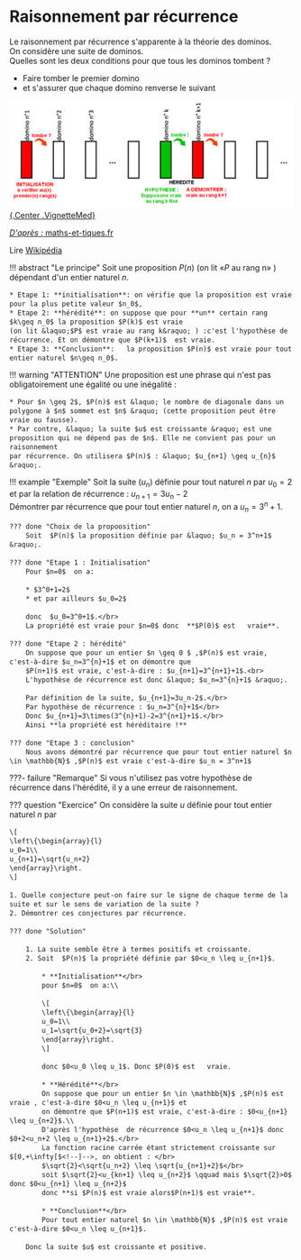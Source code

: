 # Raisonnement par récurrence

Le raisonnement par récurrence s'apparente à la théorie des dominos.</br>
On considère une suite de dominos.</br>
Quelles sont les deux conditions pour que tous les dominos tombent ?

* Faire tomber le premier domino 
* et s'assurer que chaque domino renverse le suivant 

[![Suite récurrente dans un plan](../Image/Domino2.png){.Center .VignetteMed}](../Image/Domino2.png)
<div class="Source"> <a href="https://www.maths-et-tiques.fr/"><i>D'après  :</i> maths-et-tiques.fr</a></div>

Lire [Wikipédia](https://fr.wikipedia.org/wiki/Raisonnement_par_r%C3%A9currence)

!!! abstract "Le principe"
	Soit une proposition $P(n)$ (on lit &laquo;$P$ au rang n&raquo; ) dépendant d'un entier naturel $n$. 

	* Etape 1: **initialisation**: on vérifie que la proposition est vraie pour la plus petite valeur $n_0$,
    * Etape 2: **hérédité**: on suppose que pour **un** certain rang $k\geq n_0$ la proposition $P(k)$ est vraie 
	(on lit &laquo;$P$ est vraie au rang k&raquo; ) :c'est l'hypothèse de récurrence. Et on démontre que $P(k+1)$  est vraie.
	* Etape 3: **Conclusion**:   la proposition $P(n)$ est vraie pour tout entier naturel $n\geq n_0$.

!!! warning "ATTENTION"
	Une proposition est une phrase qui n'est pas obligatoirement une égalité ou une inégalité :
	
	* Pour $n \geq 2$, $P(n)$ est &laquo; le nombre de diagonale dans un polygone à $n$ sommet est $n$ &raquo; (cette proposition peut être vraie ou fausse).
	* Par contre, &laquo; la suite $u$ est croissante &raquo; est une proposition qui ne dépend pas de $n$. Elle ne convient pas pour un raisonnement 
	par récurrence. On utilisera $P(n)$ : &laquo; $u_{n+1} \geq u_{n}$ &raquo;.

!!! example "Exemple"
	Soit la suite ($u_n$) définie pour tout naturel $n$  par $u_0=2$ et par la relation de récurrence :  $u_{n+1}=3 u_n - 2$</br>
	Démontrer par récurrence que pour tout entier naturel $n$, on a  $u_n = 3^n+1$.
	
	??? done "Choix de la propoosition"
		Soit  $P(n)$ la proposition définie par &laquo; $u_n = 3^n+1$ &raquo;.
	
	??? done "Etape 1 : Initialisation"
		Pour $n=0$  on a:
		
		* $3^0+1=2$
		* et par ailleurs $u_0=2$

		donc  $u_0=3^0+1$.</br>
		La propriété est vraie pour $n=0$ donc  **$P(0)$ est   vraie**.

	??? done "Etape 2 : hérédité"
		On suppose que pour un entier $n \geq 0 $ ,$P(n)$ est vraie, c'est-à-dire $u_n=3^{n}+1$ et on démontre que 
		$P(n+1)$ est vraie, c'est-à-dire : $u_{n+1}=3^{n+1}+1$.<br>
		L'hypothèse de récurrence est donc &laquo; $u_n=3^{n}+1$ &raquo;.
		
		Par définition de la suite, $u_{n+1}=3u_n-2$.</br>
		Par hypothèse de récurrence : $u_n=3^{n}+1$</br>
		Donc $u_{n+1}=3\times(3^{n}+1)-2=3^{n+1}+1$.</br>
		Ainsi **la propriété est héréditaire !**
	
	??? done "Etape 3 : conclusion"
		Nous avons démontré par récurrence que pour tout entier naturel $n \in \mathbb{N}$ ,$P(n)$ est vraie c'est-à-dire $u_n = 3^n+1$

???- failure "Remarque"
	Si vous n'utilisez pas votre hypothèse de récurrence dans l'hérédité, il y a une erreur de raisonnement.

??? question "Exercice"
	On considère la suite $u$ définie pour tout entier naturel $n$ par 
	
	\[
	\left\{\begin{array}{l}
	u_0=1\\
	u_{n+1}=\sqrt{u_n+2}
	\end{array}\right.
	\]
	
	1. Quelle conjecture peut-on faire sur le signe de chaque terme de la suite et sur le sens de variation de la suite ?
	2. Démontrer ces conjectures par récurrence.
	
	??? done "Solution"	

		1. La suite semble être à termes positifs et croissante.
		2. Soit  $P(n)$ la propriété définie par $0<u_n \leq u_{n+1}$.
		
			* **Initialisation**</br>
			pour $n=0$  on a:\\
			
			\[
			\left\{\begin{array}{l}
			u_0=1\\
			u_1=\sqrt{u_0+2}=\sqrt{3}       
			\end{array}\right.
			\]
			
			donc $0<u_0 \leq u_1$. Donc $P(0)$ est   vraie.
			
			* **Hérédité**</br>
			On suppose que pour un entier $n \in \mathbb{N}$ ,$P(n)$ est vraie , c'est-à-dire $0<u_n \leq u_{n+1}$ et 
			on démontre que $P(n+1)$ est vraie, c'est-à-dire : $0<u_{n+1} \leq u_{n+2}$.\\		
			D'après l'hypothèse  de récurrence $0<u_n \leq u_{n+1}$ donc $0+2<u_n+2 \leq u_{n+1}+2$.</br>
			La fonction racine carrée étant strictement croissante sur $[0,+\infty[$<!--]-->, on obtient : </br>
			$\sqrt{2}<\sqrt{u_n+2} \leq \sqrt{u_{n+1}+2}$</br>
			soit $\sqrt{2}<u_{kn+1} \leq u_{n+2}$ \qquad mais $\sqrt{2}>0$ donc $0<u_{n+1} \leq u_{n+2}$
			donc **si $P(n)$ est vraie alors$P(n+1)$ est vraie**.
			
			* **Conclusion**</br>
			Pour tout entier naturel $n \in \mathbb{N}$ ,$P(n)$ est vraie c'est-à-dire $0<u_n \leq u_{n+1}$.
		
		Donc la suite $u$ est croissante et positive.
	
	
	
	
	
	
	
	
